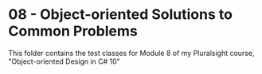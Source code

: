 ﻿# 08 - Object-oriented Solutions to Common Problems

This folder contains the test classes for Module 8 of my Pluralsight course, "Object-oriented Design in C# 10"
